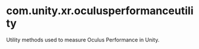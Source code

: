 # com.unity.xr.oculusperformanceutility
Utility methods used to measure Oculus Performance in Unity.
